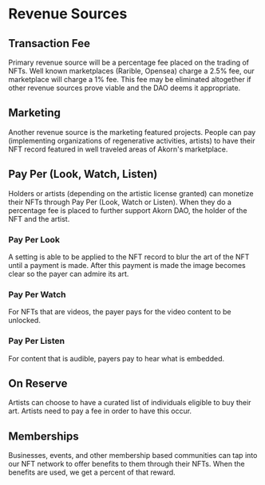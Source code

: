 # Revenue Sources

## Transaction Fee <a href="#transaction-fee" id="transaction-fee"></a>

Primary revenue source will be a percentage fee placed on the trading of NFTs. Well known marketplaces (Rarible, Opensea) charge a 2.5% fee, our marketplace will charge a 1% fee. This fee may be eliminated altogether if other revenue sources prove viable and the DAO deems it appropriate.

## Marketing <a href="#marketing" id="marketing"></a>

Another revenue source is the marketing featured projects. People can pay (implementing organizations of regenerative activities, artists) to have their NFT record featured in well traveled areas of Akorn's marketplace.

## Pay Per (Look, Watch, Listen)  <a href="#pay-per-look-watch-listen" id="pay-per-look-watch-listen"></a>

Holders or artists (depending on the artistic license granted) can monetize their NFTs through Pay Per (Look, Watch or Listen). When they do a percentage fee is placed to further support Akorn DAO, the holder of the NFT and the artist.

### Pay Per Look  <a href="#pay-per-look" id="pay-per-look"></a>

A setting is able to be applied to the NFT record to blur the art of the NFT until a payment is made. After this payment is made the image becomes clear so the payer can admire its art.

### Pay Per Watch  <a href="#pay-per-watch" id="pay-per-watch"></a>

For NFTs that are videos, the payer pays for the video content to be unlocked.

### Pay Per Listen <a href="#pay-per-listen" id="pay-per-listen"></a>

For content that is audible, payers pay to hear what is embedded.

## On Reserve <a href="#on-reserve" id="on-reserve"></a>

Artists can choose to have a curated list of individuals eligible to buy their art. Artists need to pay a fee in order to have this occur.

## Memberships <a href="#memberships" id="memberships"></a>

Businesses, events, and other membership based communities can tap into our NFT network to offer benefits to them through their NFTs. When the benefits are used, we get a percent of that reward.
